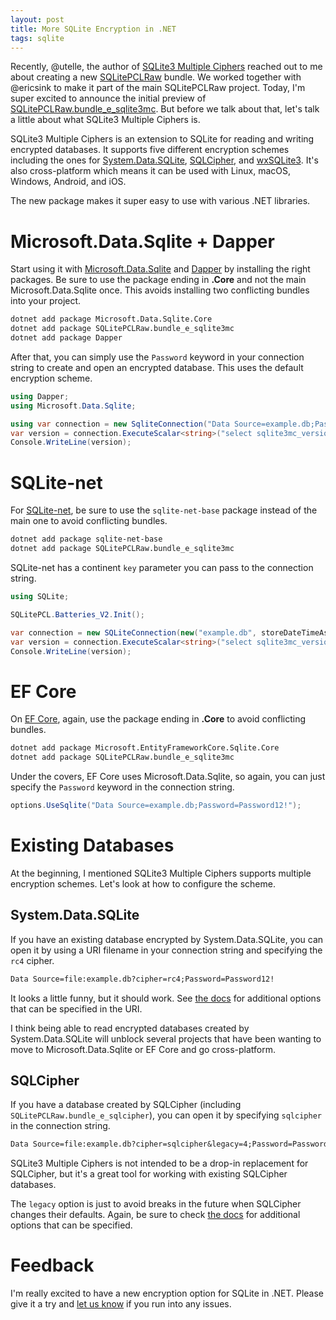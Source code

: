 ```yaml
---
layout: post
title: More SQLite Encryption in .NET
tags: sqlite
---
```

Recently, @utelle, the author of [SQLite3 Multiple Ciphers](https://utelle.github.io/SQLite3MultipleCiphers/) reached out to me about creating a new [SQLitePCLRaw](https://github.com/ericsink/SQLitePCL.raw) bundle. We worked together with @ericsink to make it part of the main SQLitePCLRaw project. Today, I'm super excited to announce the initial preview of [SQLitePCLRaw.bundle_e_sqlite3mc](https://www.nuget.org/packages/SQLitePCLRaw.bundle_e_sqlite3mc). But before we talk about that, let's talk a little about what SQLite3 Multiple Ciphers is.

SQLite3 Multiple Ciphers is an extension to SQLite for reading and writing encrypted databases. It supports five different encryption schemes including the ones for [System.Data.SQLite](https://system.data.sqlite.org/index.html/doc/trunk/www/index.wiki), [SQLCipher](https://www.zetetic.net/sqlcipher/), and [wxSQLite3](https://github.com/utelle/wxsqlite3). It's also cross-platform which means it can be used with Linux, macOS, Windows, Android, and iOS.

The new package makes it super easy to use with various .NET libraries.

# Microsoft.Data.Sqlite + Dapper

Start using it with [Microsoft.Data.Sqlite](https://learn.microsoft.com/dotnet/standard/data/sqlite/) and [Dapper](https://dapperlib.github.io/Dapper/) by installing the right packages. Be sure to use the package ending in **.Core** and not the main Microsoft.Data.Sqlite once. This avoids installing two conflicting bundles into your project.

```sh
dotnet add package Microsoft.Data.Sqlite.Core
dotnet add package SQLitePCLRaw.bundle_e_sqlite3mc
dotnet add package Dapper
```

After that, you can simply use the `Password` keyword in your connection string to create and open an encrypted database. This uses the default encryption scheme.

```cs
using Dapper;
using Microsoft.Data.Sqlite;

using var connection = new SqliteConnection("Data Source=example.db;Password=Password12!");
var version = connection.ExecuteScalar<string>("select sqlite3mc_version()");
Console.WriteLine(version);
```

# SQLite-net

For [SQLite-net](https://github.com/praeclarum/sqlite-net), be sure to use the `sqlite-net-base` package instead of the main one to avoid conflicting bundles.

```sh
dotnet add package sqlite-net-base
dotnet add package SQLitePCLRaw.bundle_e_sqlite3mc
```

SQLite-net has a continent `key` parameter you can pass to the connection string.

```cs
using SQLite;

SQLitePCL.Batteries_V2.Init();

var connection = new SQLiteConnection(new("example.db", storeDateTimeAsTicks: true, key: "Password12!"));
var version = connection.ExecuteScalar<string>("select sqlite3mc_version()");
Console.WriteLine(version);
```

# EF Core

On [EF Core](https://learn.microsoft.com/ef/core/), again, use the package ending in **.Core** to avoid conflicting bundles.

```sh
dotnet add package Microsoft.EntityFrameworkCore.Sqlite.Core
dotnet add package SQLitePCLRaw.bundle_e_sqlite3mc
```

Under the covers, EF Core uses Microsoft.Data.Sqlite, so again, you can just specify the `Password` keyword in the connection string.

```cs
options.UseSqlite("Data Source=example.db;Password=Password12!");
```

# Existing Databases

At the beginning, I mentioned SQLite3 Multiple Ciphers supports multiple encryption schemes. Let's look at how to configure the scheme.

## System.Data.SQLite

If you have an existing database encrypted by System.Data.SQLite, you can open it by using a URI filename in your connection string and specifying the `rc4` cipher.

```txt
Data Source=file:example.db?cipher=rc4;Password=Password12!
```

It looks a little funny, but it should work. See [the docs](https://utelle.github.io/SQLite3MultipleCiphers/docs/ciphers/cipher_sds_rc4/) for additional options that can be specified in the URI.

I think being able to read encrypted databases created by System.Data.SQLite will unblock several projects that have been wanting to move to Microsoft.Data.Sqlite or EF Core and go cross-platform.

## SQLCipher

If you have a database created by SQLCipher (including `SQLitePCLRaw.bundle_e_sqlcipher`), you can open it by specifying `sqlcipher` in the connection string.

```txt
Data Source=file:example.db?cipher=sqlcipher&legacy=4;Password=Password12!
```

SQLite3 Multiple Ciphers is not intended to be a drop-in replacement for SQLCipher, but it's a great tool for working with existing SQLCipher databases.

The `legacy` option is just to avoid breaks in the future when SQLCipher changes their defaults. Again, be sure to check [the docs](https://utelle.github.io/SQLite3MultipleCiphers/docs/ciphers/cipher_sqlcipher/) for additional options that can be specified.

# Feedback

I'm really excited to have a new encryption option for SQLite in .NET. Please give it a try and [let us know](https://github.com/ericsink/SQLitePCL.raw/issues) if you run into any issues.
